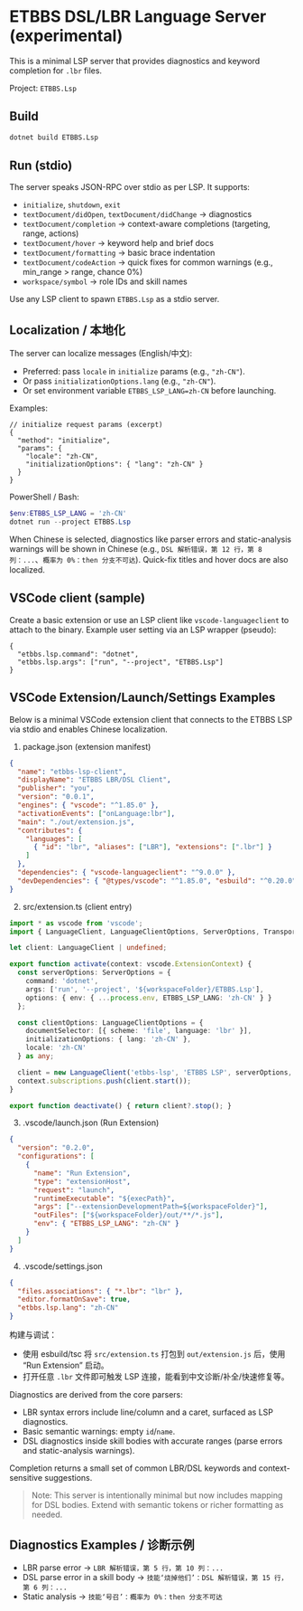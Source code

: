 # ETBBS DSL/LBR Language Server (experimental)

This is a minimal LSP server that provides diagnostics and keyword completion for `.lbr` files.

Project: `ETBBS.Lsp`

## Build

```bash
dotnet build ETBBS.Lsp
```

## Run (stdio)

The server speaks JSON-RPC over stdio as per LSP. It supports:

- `initialize`, `shutdown`, `exit`
- `textDocument/didOpen`, `textDocument/didChange` → diagnostics
- `textDocument/completion` → context-aware completions (targeting, range, actions)
- `textDocument/hover` → keyword help and brief docs
- `textDocument/formatting` → basic brace indentation
- `textDocument/codeAction` → quick fixes for common warnings (e.g., min_range > range, chance 0%)
- `workspace/symbol` → role IDs and skill names

Use any LSP client to spawn `ETBBS.Lsp` as a stdio server.

## Localization / 本地化

The server can localize messages (English/中文):

- Preferred: pass `locale` in `initialize` params (e.g., `"zh-CN"`).
- Or pass `initializationOptions.lang` (e.g., `"zh-CN"`).
- Or set environment variable `ETBBS_LSP_LANG=zh-CN` before launching.

Examples:

```jsonc
// initialize request params (excerpt)
{
  "method": "initialize",
  "params": {
    "locale": "zh-CN",
    "initializationOptions": { "lang": "zh-CN" }
  }
}
```

PowerShell / Bash:

```powershell
$env:ETBBS_LSP_LANG = 'zh-CN'
dotnet run --project ETBBS.Lsp
```

When Chinese is selected, diagnostics like parser errors and static-analysis warnings will be shown in Chinese (e.g., `DSL 解析错误，第 12 行，第 8 列：...`、`概率为 0%：then 分支不可达`). Quick-fix titles and hover docs are also localized.

## VSCode client (sample)

Create a basic extension or use an LSP client like `vscode-languageclient` to attach to the binary. Example user setting via an LSP wrapper (pseudo):

```jsonc
{
  "etbbs.lsp.command": "dotnet",
  "etbbs.lsp.args": ["run", "--project", "ETBBS.Lsp"]
}
```

## VSCode Extension/Launch/Settings Examples

Below is a minimal VSCode extension client that connects to the ETBBS LSP via stdio and enables Chinese localization.

1) package.json (extension manifest)

```json
{
  "name": "etbbs-lsp-client",
  "displayName": "ETBBS LBR/DSL Client",
  "publisher": "you",
  "version": "0.0.1",
  "engines": { "vscode": "^1.85.0" },
  "activationEvents": ["onLanguage:lbr"],
  "main": "./out/extension.js",
  "contributes": {
    "languages": [
      { "id": "lbr", "aliases": ["LBR"], "extensions": [".lbr"] }
    ]
  },
  "dependencies": { "vscode-languageclient": "^9.0.0" },
  "devDependencies": { "@types/vscode": "^1.85.0", "esbuild": "^0.20.0" }
}
```

2) src/extension.ts (client entry)

```ts
import * as vscode from 'vscode';
import { LanguageClient, LanguageClientOptions, ServerOptions, TransportKind } from 'vscode-languageclient/node';

let client: LanguageClient | undefined;

export function activate(context: vscode.ExtensionContext) {
  const serverOptions: ServerOptions = {
    command: 'dotnet',
    args: ['run', '--project', '${workspaceFolder}/ETBBS.Lsp'],
    options: { env: { ...process.env, ETBBS_LSP_LANG: 'zh-CN' } }
  };

  const clientOptions: LanguageClientOptions = {
    documentSelector: [{ scheme: 'file', language: 'lbr' }],
    initializationOptions: { lang: 'zh-CN' },
    locale: 'zh-CN'
  } as any;

  client = new LanguageClient('etbbs-lsp', 'ETBBS LSP', serverOptions, clientOptions);
  context.subscriptions.push(client.start());
}

export function deactivate() { return client?.stop(); }
```

3) .vscode/launch.json (Run Extension)

```json
{
  "version": "0.2.0",
  "configurations": [
    {
      "name": "Run Extension",
      "type": "extensionHost",
      "request": "launch",
      "runtimeExecutable": "${execPath}",
      "args": ["--extensionDevelopmentPath=${workspaceFolder}"],
      "outFiles": ["${workspaceFolder}/out/**/*.js"],
      "env": { "ETBBS_LSP_LANG": "zh-CN" }
    }
  ]
}
```

4) .vscode/settings.json

```json
{
  "files.associations": { "*.lbr": "lbr" },
  "editor.formatOnSave": true,
  "etbbs.lsp.lang": "zh-CN"
}
```

构建与调试：

- 使用 esbuild/tsc 将 `src/extension.ts` 打包到 `out/extension.js` 后，使用 “Run Extension” 启动。
- 打开任意 `.lbr` 文件即可触发 LSP 连接，能看到中文诊断/补全/快速修复等。

Diagnostics are derived from the core parsers:

- LBR syntax errors include line/column and a caret, surfaced as LSP diagnostics.
- Basic semantic warnings: empty `id`/`name`.
- DSL diagnostics inside skill bodies with accurate ranges (parse errors and static-analysis warnings).

Completion returns a small set of common LBR/DSL keywords and context-sensitive suggestions.

> Note: This server is intentionally minimal but now includes mapping for DSL bodies. Extend with semantic tokens or richer formatting as needed.

## Diagnostics Examples / 诊断示例

- LBR parse error → `LBR 解析错误，第 5 行，第 10 列：...`
- DSL parse error in a skill body → `技能‘烧掉他们’：DSL 解析错误，第 15 行，第 6 列：...`
- Static analysis → `技能‘号召’：概率为 0%：then 分支不可达`
